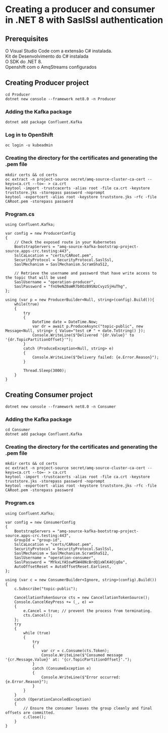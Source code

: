 # Creating a producer and consumer in .NET 8 with SaslSsl authentication

## Prerequisites
O Visual Studio Code com a extensão C# instalada.<br>
Kit de Desenvolvimento do C# instalada<br>
O SDK do .NET 8.<br>
Openshift com o AmqStreams configurados<br>

## Creating Producer project
~~~
cd Producer
dotnet new console --framework net8.0 -n Producer
~~~

### Adding the Kafka package
~~~
dotnet add package Confluent.Kafka
~~~

### Log in to OpenShift
~~~
oc login -u kubeadmin
~~~

### Creating the directory for the certificates and generating the .pem file
~~~
mkdir certs && cd certs
oc extract -n project-source secret/amq-source-cluster-ca-cert --keys=ca.crt --to=- > ca.crt
keytool -import -trustcacerts -alias root -file ca.crt -keystore truststore.jks -storepass password -noprompt
keytool -exportcert -alias root -keystore truststore.jks -rfc -file CARoot.pem -storepass password
~~~

### Program.cs

~~~
using Confluent.Kafka;

var config = new ProducerConfig
{
    // Check the exposed route in your Kubernetes
    BootstrapServers = "amq-source-kafka-bootstrap-project-source.apps-crc.testing:443",
    SslCaLocation = "certs/CARoot.pem",
    SecurityProtocol = SecurityProtocol.SaslSsl,
    SaslMechanism = SaslMechanism.ScramSha512,
    
    // Retrieve the username and password that have write access to the topic that will be used
    SaslUsername = "operation-producer",
    SaslPassword = "fnU9eNZ0aWR7b0OzB9SNzCvyzSjHuThg",
};

using (var p = new ProducerBuilder<Null, string>(config).Build()){
    while(true)
    {
        try
        {
            DateTime date = DateTime.Now;
            var dr = await p.ProduceAsync("topic-public", new Message<Null, string> { Value="test c# " + date.ToString() });
            Console.WriteLine($"Delivered '{dr.Value}' to '{dr.TopicPartitionOffset}'");
        }
        catch (ProduceException<Null, string> e)
        {
            Console.WriteLine($"Delivery failed: {e.Error.Reason}");
        }

        Thread.Sleep(3000);
    }
}
~~~


## Creating Consumer project
~~~
dotnet new console --framework net8.0 -n Consumer
~~~

### Adding the Kafka package
~~~
cd Consumer
dotnet add package Confluent.Kafka
~~~

### Creating the directory for the certificates and generating the .pem file
~~~
mkdir certs && cd certs
oc extract -n project-source secret/amq-source-cluster-ca-cert --keys=ca.crt --to=- > ca.crt
keytool -import -trustcacerts -alias root -file ca.crt -keystore truststore.jks -storepass password -noprompt
keytool -exportcert -alias root -keystore truststore.jks -rfc -file CARoot.pem -storepass password
~~~

### Program.cs
~~~
using Confluent.Kafka;

var config = new ConsumerConfig
{
    BootstrapServers = "amq-source-kafka-bootstrap-project-source.apps-crc.testing:443",
    GroupId = "group-id",
    SslCaLocation = "certs/CARoot.pem",
    SecurityProtocol = SecurityProtocol.SaslSsl,
    SaslMechanism = SaslMechanism.ScramSha512,
    SaslUsername = "operation-consumer",
    SaslPassword = "MYkxLYA5swMSW48NcBrdQ1xWlK4OjqOa",
    AutoOffsetReset = AutoOffsetReset.Earliest,
};

using (var c = new ConsumerBuilder<Ignore, string>(config).Build())
{
    c.Subscribe("topic-public");

    CancellationTokenSource cts = new CancellationTokenSource();
    Console.CancelKeyPress += (_, e) =>
    {
        e.Cancel = true; // prevent the process from terminating.
        cts.Cancel();
    };
    try
    {
        while (true)
        {
            try
            {
                var cr = c.Consume(cts.Token);
                Console.WriteLine($"Consumed message '{cr.Message.Value}' at: '{cr.TopicPartitionOffset}'.");
            }
            catch (ConsumeException e)
            {
                Console.WriteLine($"Error occurred: {e.Error.Reason}");
            }
        }
    }
    catch (OperationCanceledException)
    {
        // Ensure the consumer leaves the group cleanly and final offsets are committed.
        c.Close();
    }
}
~~~
